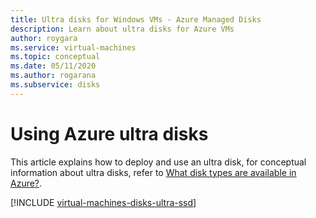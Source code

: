 ```yaml
---
title: Ultra disks for Windows VMs - Azure Managed Disks 
description: Learn about ultra disks for Azure VMs
author: roygara
ms.service: virtual-machines
ms.topic: conceptual
ms.date: 05/11/2020
ms.author: rogarana
ms.subservice: disks
---
```


# Using Azure ultra disks

This article explains how to deploy and use an ultra disk, for conceptual information about ultra disks, refer to [What disk types are available in Azure?](disks-types.md#ultra-disk).

[!INCLUDE [virtual-machines-disks-ultra-ssd](../../../includes/virtual-machines-disks-getting-started-ultra-ssd.md)]
